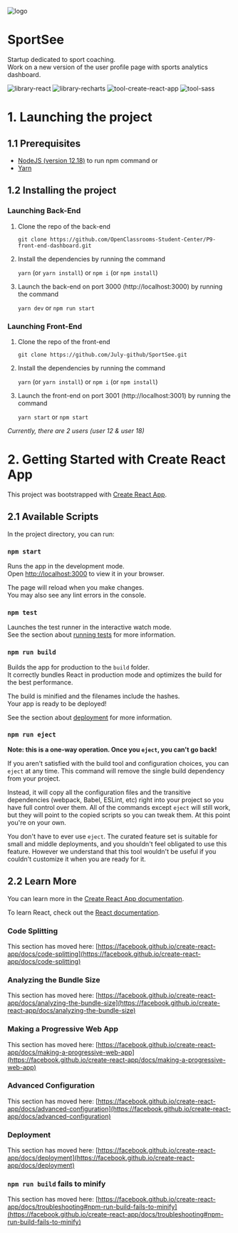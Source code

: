 ![logo](https://user-images.githubusercontent.com/76209231/169522099-204659eb-76cb-4da7-a7f9-df91211fef56.svg)

# SportSee

Startup dedicated to sport coaching.\
Work on a new version of the user profile page with sports analytics dashboard.

![library-react](https://user-images.githubusercontent.com/76209231/169810015-87e342f6-ce87-4033-8e16-8194630f88e0.svg)
![library-recharts](https://user-images.githubusercontent.com/76209231/169810257-b16891a3-8f04-4e3c-8e3a-68a81e8f642b.svg)
![tool-create-react-app](https://user-images.githubusercontent.com/76209231/169812977-cf802d09-7b36-4b2c-97ab-143955aef1fa.svg)
![tool-sass](https://user-images.githubusercontent.com/76209231/169813018-fb083b76-0ea4-4a9c-816a-19786ccdd023.svg)



# 1. Launching the project

## 1.1 Prerequisites

* [NodeJS (version 12.18)](https://nodejs.org/en/) to run npm command
or
* [Yarn](https://yarnpkg.com/)


## 1.2 Installing the project

### Launching Back-End

1. Clone the repo of the back-end

    `git clone https://github.com/OpenClassrooms-Student-Center/P9-front-end-dashboard.git`
2. Install the dependencies by running the command 

    `yarn` (or `yarn install`) or `npm i` (or `npm install`)
3. Launch the back-end on port 3000 (http://localhost:3000) by running the command 

    `yarn dev` or `npm run start`

### Launching Front-End

1. Clone the repo of the front-end

    `git clone https://github.com/July-github/SportSee.git`
2. Install the dependencies by running the command 

    `yarn` (or `yarn install`) or `npm i` (or `npm install`)
3. Launch the front-end on port 3001 (http://localhost:3001) by running the command 

    `yarn start` or `npm start`

*Currently, there are 2 users (user 12 & user 18)*


# 2. Getting Started with Create React App

This project was bootstrapped with [Create React App](https://github.com/facebook/create-react-app).

## 2.1 Available Scripts

In the project directory, you can run:

### `npm start`

Runs the app in the development mode.\
Open [http://localhost:3000](http://localhost:3000) to view it in your browser.

The page will reload when you make changes.\
You may also see any lint errors in the console.

### `npm test`

Launches the test runner in the interactive watch mode.\
See the section about [running tests](https://facebook.github.io/create-react-app/docs/running-tests) for more information.

### `npm run build`

Builds the app for production to the `build` folder.\
It correctly bundles React in production mode and optimizes the build for the best performance.

The build is minified and the filenames include the hashes.\
Your app is ready to be deployed!

See the section about [deployment](https://facebook.github.io/create-react-app/docs/deployment) for more information.

### `npm run eject`

**Note: this is a one-way operation. Once you `eject`, you can't go back!**

If you aren't satisfied with the build tool and configuration choices, you can `eject` at any time. This command will remove the single build dependency from your project.

Instead, it will copy all the configuration files and the transitive dependencies (webpack, Babel, ESLint, etc) right into your project so you have full control over them. All of the commands except `eject` will still work, but they will point to the copied scripts so you can tweak them. At this point you're on your own.

You don't have to ever use `eject`. The curated feature set is suitable for small and middle deployments, and you shouldn't feel obligated to use this feature. However we understand that this tool wouldn't be useful if you couldn't customize it when you are ready for it.

## 2.2 Learn More

You can learn more in the [Create React App documentation](https://facebook.github.io/create-react-app/docs/getting-started).

To learn React, check out the [React documentation](https://reactjs.org/).

### Code Splitting

This section has moved here: [https://facebook.github.io/create-react-app/docs/code-splitting](https://facebook.github.io/create-react-app/docs/code-splitting)

### Analyzing the Bundle Size

This section has moved here: [https://facebook.github.io/create-react-app/docs/analyzing-the-bundle-size](https://facebook.github.io/create-react-app/docs/analyzing-the-bundle-size)

### Making a Progressive Web App

This section has moved here: [https://facebook.github.io/create-react-app/docs/making-a-progressive-web-app](https://facebook.github.io/create-react-app/docs/making-a-progressive-web-app)

### Advanced Configuration

This section has moved here: [https://facebook.github.io/create-react-app/docs/advanced-configuration](https://facebook.github.io/create-react-app/docs/advanced-configuration)

### Deployment

This section has moved here: [https://facebook.github.io/create-react-app/docs/deployment](https://facebook.github.io/create-react-app/docs/deployment)

### `npm run build` fails to minify

This section has moved here: [https://facebook.github.io/create-react-app/docs/troubleshooting#npm-run-build-fails-to-minify](https://facebook.github.io/create-react-app/docs/troubleshooting#npm-run-build-fails-to-minify)
